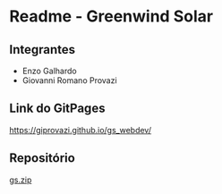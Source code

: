 # Readme - Greenwind Solar

## Integrantes
- Enzo Galhardo
- Giovanni Romano Provazi

## Link do GitPages
https://giprovazi.github.io/gs_webdev/

## Repositório
[gs.zip](https://github.com/user-attachments/files/17908730/gs.zip)

